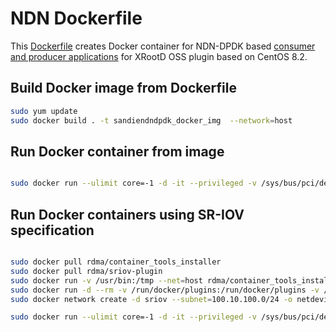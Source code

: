# NDN Dockerfile

This [Dockerfile](Dockerfile) creates Docker container for NDN-DPDK based [consumer and producer applications](../README.md) for XRootD OSS plugin based on CentOS 8.2.

## Build Docker image from Dockerfile

```bash
sudo yum update
sudo docker build . -t sandiendndpdk_docker_img  --network=host

```

## Run Docker container from image

```bash

sudo docker run --ulimit core=-1 -d -it --privileged -v /sys/bus/pci/devices:/sys/bus/pci/devices -v /sys/kernel/mm/hugepages:/sys/kernel/mm/hugepages -v /sys/devices/system/node:/sys/devices/system/node -v /dev:/dev -v /mnt:/mnt --network=host sandiendndpdk_docker_img

```

## Run Docker containers using SR-IOV specification

```bash

sudo docker pull rdma/container_tools_installer
sudo docker pull rdma/sriov-plugin
sudo docker run -v /usr/bin:/tmp --net=host rdma/container_tools_installer
sudo docker run -d --rm -v /run/docker/plugins:/run/docker/plugins -v /etc/docker:/etc/docker -v /var/run:/var/run --net=host --privileged rdma/sriov-plugin
sudo docker network create -d sriov --subnet=100.10.100.0/24 -o netdevice=<comp_iface_name> -o privileged=1 <your_network_name>

sudo docker run --ulimit core=-1 -d -it --privileged -v /sys/bus/pci/devices:/sys/bus/pci/devices -v /sys/kernel/mm/hugepages:/sys/kernel/mm/hugepages -v /sys/devices/system/node:/sys/devices/system/node -v /dev:/dev -v /mnt:/mnt --network=<your_network_name> sandiendndpdk_docker_img
```
